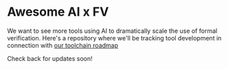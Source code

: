 # Awesome AI x FV

We want to see more tools using AI to dramatically scale the use of formal verification.  Here's a repository where we'll be tracking tool development in connection with [our toolchain roadmap](https://docs.google.com/document/d/1KlXhiqDhgViP21ZJLbjl2dOeRgGsOqyi00PmMx6k6J4/)

Check back for updates soon!
